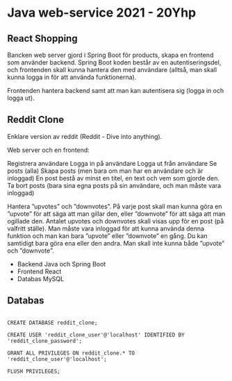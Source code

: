 # Java web-service 2021 - 20Yhp

## React Shopping
Bancken web server gjord i Spring Boot för products, skapa en frontend som använder backend. 
Spring Boot koden består av en autentiseringsdel, och frontenden skall kunna hantera den med användare (alltså, man skall kunna logga in för att använda funktionerna).

Frontenden hantera backend samt att man kan autentisera sig (logga in och logga ut).


## Reddit Clone
Enklare version av reddit (Reddit - Dive into anything).

Web server och en frontend:

Registrera användare
Logga in på användare
Logga ut från användare
Se posts (alla)
Skapa posts (men bara om man har en användare och är inloggad) En post bestå av minst en titel, en text och vem som gjorde den.
Ta bort posts (bara sina egna posts på sin användare, och man måste vara inloggad)
 
Hantera ”upvotes” och ”downvotes”. På varje post skall man kunna göra en ”upvote” för att säga att man gillar den, eller ”downvote” för att säga att man ogillade den. Antalet upvotes och downvotes skall visas upp för en post (på valfritt ställe). Man måste vara inloggad för att kunna använda denna funktion och man kan bara ”upvote” eller ”downvote” en gång. Du kan samtidigt bara göra ena eller den andra. Man skall inte kunna både ”upvote” och ”downvote”.


- Backend Java och Spring Boot
- Frontend React
- Databas MySQL

## Databas

```mysql

CREATE DATABASE reddit_clone;

CREATE USER 'reddit_clone_user'@'localhost' IDENTIFIED BY 'reddit_clone_password';

GRANT ALL PRIVILEGES ON reddit_clone.* TO 'reddit_clone_user'@'localhost';

FLUSH PRIVILEGES;
```
